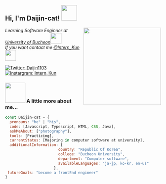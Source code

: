 <h2> Hi, I'm Daijin-cat! <img src="https://media.giphy.com/media/9RL6QuG8k4Gco8pyFH/giphy.gif" width="50"></h2>
<img align='right' src="https://media.giphy.com/media/DhGgKyAzKBYls8lMFN/giphy.gif?cid=ecf05e47h04658xws50bzl61quj7kdeu17btc4wmzqre24kk&rid=giphy.gif&ct=s" width="250">
<p><em>Learning Software Enginner at <a href="https://www.bc.ac.kr/bcu/main.do">University of Bucheon</a><img src="https://media.giphy.com/media/8e7IQjEdnkivIk81C2/giphy.gif" width="35"></br>If you want contact me <a href="https://www.instagram.com/intern_kun/?igshid=YmMyMTA2M2Y">@Intern_Kun</a><img src="https://media.giphy.com/media/bgu2GvmWzB7msNmevT/giphy.gif" width="35"> 
</em></p>

[![Twitter: Daijin1103](https://img.shields.io/badge/@Intern_Kun-E4405F?logo=instagram&style=social)](https://instagram.com/intern_kun?igshid=YmMyMTA2M2Y)
[![Instargram: Intern_Kun](https://img.shields.io/twitter/follow/Daijin1103?style=social)](https://twitter.com/Daijin1103)



### <img src="https://media.giphy.com/media/04b8NVK7cTY61NIiz7/giphy.gif" width="65"> A little more about me...  
       
```javascript
const Daijin-cat = {
  pronouns: "he" | "his",
  code: [Javascript, Typescript, HTML, CSS, Java],
  askMeAbout: ["photography"],
  tools: [Practicing],
  currentStatus: [Majoring in computer software at university],
  additionalInformation: {
                        country: "Republic Of Korea",
                        college: "Bucheon University",
                        department: "Computer software",
                        availableLanguages: "ja-jp, ko-kr, en-us"
                      },
 futureGoals: "become a frontEnd engineer"
}
```
